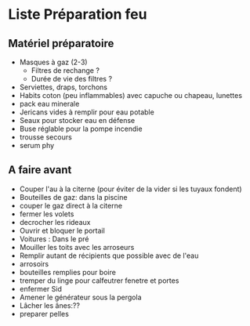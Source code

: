 # Liste Préparation feu

## Matériel préparatoire 

- Masques à gaz (2-3)
    - Filtres de rechange ?
    - Durée de vie des filtres ? 
- Serviettes, draps, torchons
- Habits coton (peu inflammables) avec capuche ou chapeau, lunettes
- pack eau minerale
- Jericans vides à remplir pour eau potable
- Seaux pour stocker eau en défense
- Buse réglable pour la pompe incendie
- trousse secours 
- serum phy

## A faire avant 

- Couper l'au à la citerne (pour éviter de la vider si les tuyaux fondent)
- Bouteilles de gaz: dans la piscine 
- couper le gaz direct à la citerne
- fermer les volets
- decrocher les rideaux
- Ouvrir et bloquer le portail 
- Voitures : Dans le pré 
- Mouiller les toits avec les arroseurs 
- Remplir autant de récipients que possible avec de l'eau
- arrosoirs
- bouteilles remplies pour boire
- tremper du linge pour calfeutrer fenetre et portes
- enfermer Sid
- Amener le générateur sous la pergola
- Lâcher les ânes:??
- preparer pelles  






